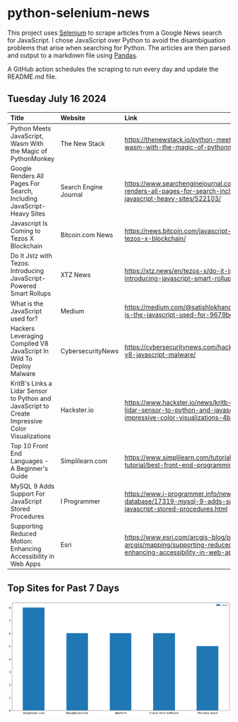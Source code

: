 # python-selenium-news

This project uses [Selenium](https://www.seleniumhq.org/) to scrape articles from a Google News search for JavaScript.
I chose JavaScript over Python to avoid the disambiguation problems that arise when searching for Python.
The articles are then parsed and output to a markdown file using [Pandas](https://pandas.pydata.org/).

A GitHub action schedules the scraping to run every day and update the README.md file.

## Tuesday July 16 2024


| Title                                                                                           | Website               | Link                                                                                                                                      |
|:------------------------------------------------------------------------------------------------|:----------------------|:------------------------------------------------------------------------------------------------------------------------------------------|
| Python Meets JavaScript, Wasm With the Magic of PythonMonkey                                    | The New Stack         | https://thenewstack.io/python-meets-javascript-wasm-with-the-magic-of-pythonmonkey/                                                       |
| Google Renders All Pages For Search, Including JavaScript-Heavy Sites                           | Search Engine Journal | https://www.searchenginejournal.com/google-renders-all-pages-for-search-including-javascript-heavy-sites/522103/                          |
| Javascript Is Coming to Tezos X Blockchain                                                      | Bitcoin.com News      | https://news.bitcoin.com/javascript-is-coming-to-tezos-x-blockchain/                                                                      |
| Do It Jstz with Tezos: Introducing JavaScript-Powered Smart Rollups                             | XTZ News              | https://xtz.news/en/tezos-x/do-it-jstz-with-tezos-introducing-javascript-smart-rollups/                                                   |
| What is the JavaScript used for?                                                                | Medium                | https://medium.com/@satishlokhande5674/what-is-the-javascript-used-for-9679bd1622c8                                                       |
| Hackers Leveraging Compiled V8 JavaScript In Wild To Deploy Malware                             | CybersecurityNews     | https://cybersecuritynews.com/hackers-compiled-v8-javascript-malware/                                                                     |
| KritB's Links a Lidar Sensor to Python and JavaScript to Create Impressive Color Visualizations | Hackster.io           | https://www.hackster.io/news/kritb-s-links-a-lidar-sensor-to-python-and-javascript-to-create-impressive-color-visualizations-4b694b69f116 |
| Top 10 Front End Languages - A Beginner's Guide                                                 | Simplilearn.com       | https://www.simplilearn.com/tutorials/programming-tutorial/best-front-end-programming-languages                                           |
| MySQL 9 Adds Support For JavaScript Stored Procedures                                           | I Programmer          | https://www.i-programmer.info/news/84-database/17319-mysql-9-adds-support-for-javascript-stored-procedures.html                           |
| Supporting Reduced Motion: Enhancing Accessibility in Web Apps                                  | Esri                  | https://www.esri.com/arcgis-blog/products/js-api-arcgis/mapping/supporting-reduced-motion-enhancing-accessibility-in-web-apps/            |
## Top Sites for Past 7 Days

![Graph of Top Sites](https://raw.githubusercontent.com/dan-mba/python-selenium-news/main/last-week.png)
